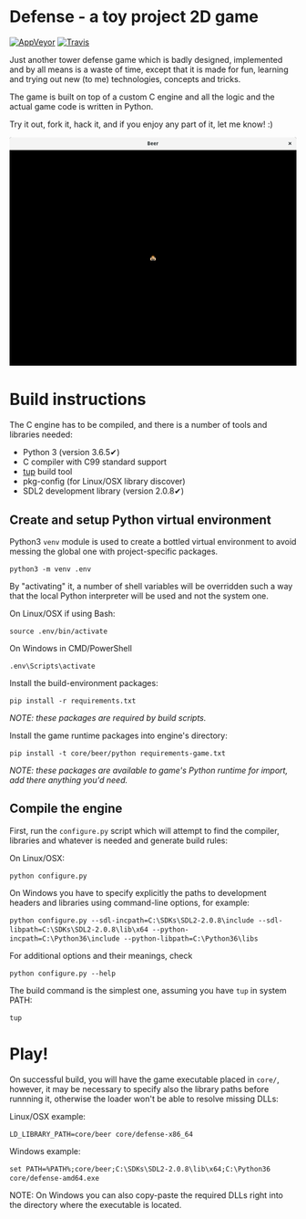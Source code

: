 Defense - a toy project 2D game
===============================
[![AppVeyor](https://img.shields.io/appveyor/ci/V0idExp/defense.svg?label=windows&style=flat-square)](https://ci.appveyor.com/project/V0idExp/defense)
[![Travis](https://img.shields.io/travis/V0idExp/defense.svg?label=linux&style=flat-square)](https://travis-ci.org/V0idExp/defense)

Just another tower defense game which is badly designed, implemented and by all
means is a waste of time, except that it is made for fun, learning and trying
out new (to me) technologies, concepts and tricks.

The game is built on top of a custom C engine and all the logic and the actual
game code is written in Python.

Try it out, fork it, hack it, and if you enjoy any part of it, let me know! :)

![latest screenshot](/screenshot.png?raw=true)


# Build instructions
The C engine has to be compiled, and there is a number of tools and libraries
needed:

* Python 3 (version 3.6.5✔)
* C compiler with C99 standard support
* [tup](http://gittup.org/tup/) build tool
* pkg-config (for Linux/OSX library discover)
* SDL2 development library (version 2.0.8✔)

## Create and setup Python virtual environment
Python3 `venv` module is used to create a bottled virtual environment to avoid
messing the global one with project-specific packages.

    python3 -m venv .env

By "activating" it, a number of shell variables will be overridden such a way
that the local Python interpreter will be used and not the system one.

On Linux/OSX if using Bash:

    source .env/bin/activate

On Windows in CMD/PowerShell

    .env\Scripts\activate

Install the build-environment packages:

    pip install -r requirements.txt

_NOTE: these packages are required by build scripts._

Install the game runtime packages into engine's directory:

    pip install -t core/beer/python requirements-game.txt

_NOTE: these packages are available to game's Python runtime for import, add
there anything you'd need._

## Compile the engine
First, run the `configure.py` script which will attempt to find the compiler,
libraries and whatever is needed and generate build rules:

On Linux/OSX:

    python configure.py

On Windows you have to specify explicitly the paths to development headers and
libraries using command-line options, for example:

    python configure.py --sdl-incpath=C:\SDKs\SDL2-2.0.8\include --sdl-libpath=C:\SDKs\SDL2-2.0.8\lib\x64 --python-incpath=C:\Python36\include --python-libpath=C:\Python36\libs

For additional options and their meanings, check

    python configure.py --help

The build command is the simplest one, assuming you have `tup` in system PATH:

    tup


# Play!
On successful build, you will have the game executable placed in `core/`,
however, it may be necessary to specify also the library paths before runnning
it, otherwise the loader won't be able to resolve missing DLLs:

Linux/OSX example:

    LD_LIBRARY_PATH=core/beer core/defense-x86_64

Windows example:

    set PATH=%PATH%;core/beer;C:\SDKs\SDL2-2.0.8\lib\x64;C:\Python36
    core/defense-amd64.exe

NOTE: On Windows you can also copy-paste the required DLLs right into the
directory where the executable is located.
